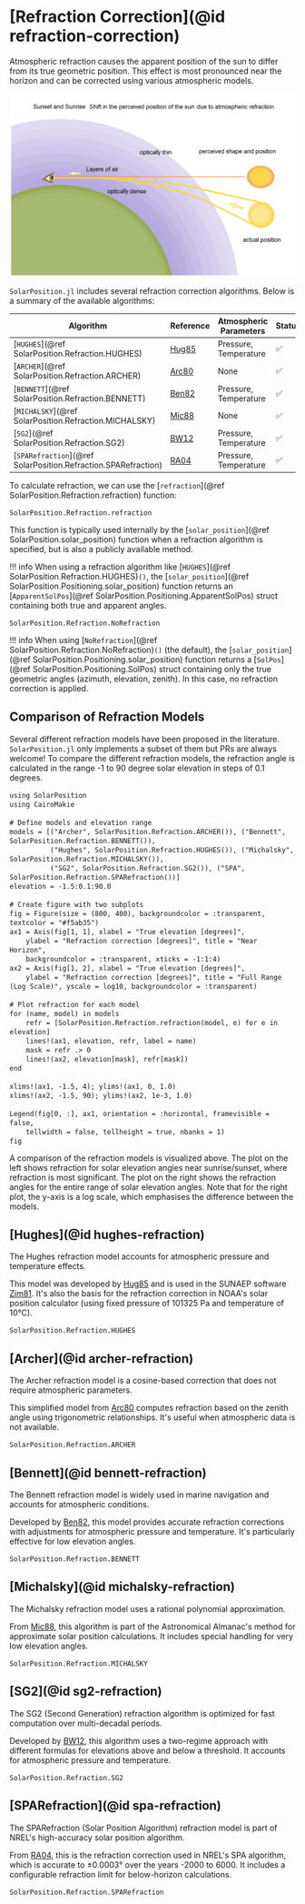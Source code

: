 # [Refraction Correction](@id refraction-correction)

Atmospheric refraction causes the apparent position of the sun to differ from its true
geometric position. This effect is most pronounced near the horizon and can be corrected
using various atmospheric models.

![Refraction correction comparison](assets/atmospheric_refraction.png)

`SolarPosition.jl` includes several refraction correction algorithms. Below is a summary
of the available algorithms:

| Algorithm                                              | Reference      | Atmospheric Parameters | Status |
| ------------------------------------------------------ | -------------- | ---------------------- | ------ |
| [`HUGHES`](@ref SolarPosition.Refraction.HUGHES)       | [Hug85](@cite) | Pressure, Temperature  | ✅     |
| [`ARCHER`](@ref SolarPosition.Refraction.ARCHER)       | [Arc80](@cite) | None                   | ✅     |
| [`BENNETT`](@ref SolarPosition.Refraction.BENNETT)     | [Ben82](@cite) | Pressure, Temperature  | ✅     |
| [`MICHALSKY`](@ref SolarPosition.Refraction.MICHALSKY) | [Mic88](@cite) | None                   | ✅     |
| [`SG2`](@ref SolarPosition.Refraction.SG2)             | [BW12](@cite)  | Pressure, Temperature  | ✅     |
| [`SPARefraction`](@ref SolarPosition.Refraction.SPARefraction)             | [RA04](@cite)  | Pressure, Temperature  | ✅     |

To calculate refraction, we can use the [`refraction`](@ref SolarPosition.Refraction.refraction) function:

```@docs
SolarPosition.Refraction.refraction
```

This function is typically used internally by the [`solar_position`](@ref SolarPosition.solar_position) function when a
refraction algorithm is specified, but is also a publicly available method.

!!! info
    When using a refraction algorithm like [`HUGHES`](@ref SolarPosition.Refraction.HUGHES)`()`,
    the [`solar_position`](@ref SolarPosition.Positioning.solar_position) function returns an
    [`ApparentSolPos`](@ref SolarPosition.Positioning.ApparentSolPos) struct containing
    both true and apparent angles.

```@docs
SolarPosition.Refraction.NoRefraction
```

!!! info
    When using [`NoRefraction`](@ref SolarPosition.Refraction.NoRefraction)`()`
    (the default), the [`solar_position`](@ref SolarPosition.Positioning.solar_position)
    function returns a [`SolPos`](@ref SolarPosition.Positioning.SolPos) struct
    containing only the true geometric angles (azimuth, elevation, zenith). In this
    case, no refraction correction is applied.

## Comparison of Refraction Models

Several different refraction models have been proposed in the literature. `SolarPosition.jl`
only implements a subset of them but PRs are always welcome! To compare the different
refraction models, the refraction angle is calculated in the range -1 to 90 degree solar
elevation in steps of 0.1 degrees.

```@example refraction-comparison
using SolarPosition
using CairoMakie

# Define models and elevation range
models = [("Archer", SolarPosition.Refraction.ARCHER()), ("Bennett", SolarPosition.Refraction.BENNETT()),
          ("Hughes", SolarPosition.Refraction.HUGHES()), ("Michalsky", SolarPosition.Refraction.MICHALSKY()),
          ("SG2", SolarPosition.Refraction.SG2()), ("SPA", SolarPosition.Refraction.SPARefraction())]
elevation = -1.5:0.1:90.0

# Create figure with two subplots
fig = Figure(size = (800, 400), backgroundcolor = :transparent, textcolor = "#f5ab35")
ax1 = Axis(fig[1, 1], xlabel = "True elevation [degrees]",
    ylabel = "Refraction correction [degrees]", title = "Near Horizon",
    backgroundcolor = :transparent, xticks = -1:1:4)
ax2 = Axis(fig[1, 2], xlabel = "True elevation [degrees]",
    ylabel = "Refraction correction [degrees]", title = "Full Range (Log Scale)", yscale = log10, backgroundcolor = :transparent)

# Plot refraction for each model
for (name, model) in models
    refr = [SolarPosition.Refraction.refraction(model, e) for e in elevation]
    lines!(ax1, elevation, refr, label = name)
    mask = refr .> 0
    lines!(ax2, elevation[mask], refr[mask])
end

xlims!(ax1, -1.5, 4); ylims!(ax1, 0, 1.0)
xlims!(ax2, -1.5, 90); ylims!(ax2, 1e-3, 1.0)

Legend(fig[0, :], ax1, orientation = :horizontal, framevisible = false,
    tellwidth = false, tellheight = true, nbanks = 1)
fig
```

A comparison of the refraction models is visualized above. The plot on the left shows
refraction for solar elevation angles near sunrise/sunset, where refraction is most
significant. The plot on the right shows the refraction angles for the entire range
of solar elevation angles. Note that for the right plot, the y-axis is a log scale,
which emphasises the difference between the models.

## [Hughes](@id hughes-refraction)

The Hughes refraction model accounts for atmospheric pressure and temperature effects.

This model was developed by [Hug85](@cite) and is used in the SUNAEP software [Zim81](@cite).
It's also the basis for the refraction correction in NOAA's solar position calculator (using fixed
pressure of 101325 Pa and temperature of 10°C).

```@docs
SolarPosition.Refraction.HUGHES
```

## [Archer](@id archer-refraction)

The Archer refraction model is a cosine-based correction that does not require atmospheric parameters.

This simplified model from [Arc80](@cite) computes refraction based on the zenith angle using
trigonometric relationships. It's useful when atmospheric data is not available.

```@docs
SolarPosition.Refraction.ARCHER
```

## [Bennett](@id bennett-refraction)

The Bennett refraction model is widely used in marine navigation and accounts for atmospheric conditions.

Developed by [Ben82](@cite), this model provides accurate refraction corrections with adjustments
for atmospheric pressure and temperature. It's particularly effective for low elevation angles.

```@docs
SolarPosition.Refraction.BENNETT
```

## [Michalsky](@id michalsky-refraction)

The Michalsky refraction model uses a rational polynomial approximation.

From [Mic88](@cite), this algorithm is part of the Astronomical Almanac's method for approximate
solar position calculations. It includes special handling for very low elevation angles.

```@docs
SolarPosition.Refraction.MICHALSKY
```

## [SG2](@id sg2-refraction)

The SG2 (Second Generation) refraction algorithm is optimized for fast computation over multi-decadal periods.

Developed by [BW12](@cite), this algorithm uses a two-regime approach with different formulas
for elevations above and below a threshold. It accounts for atmospheric pressure and temperature.

```@docs
SolarPosition.Refraction.SG2
```

## [SPARefraction](@id spa-refraction)

The SPARefraction (Solar Position Algorithm) refraction model is part of NREL's high-accuracy solar position algorithm.

From [RA04](@cite), this is the refraction correction used in NREL's SPA algorithm, which is
accurate to ±0.0003° over the years -2000 to 6000. It includes a configurable refraction limit
for below-horizon calculations.

```@docs
SolarPosition.Refraction.SPARefraction
```
